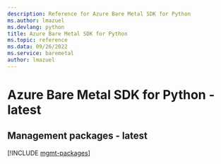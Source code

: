 ```yaml
---
description: Reference for Azure Bare Metal SDK for Python
ms.author: lmazuel
ms.devlang: python
title: Azure Bare Metal SDK for Python
ms.topic: reference
ms.data: 09/26/2022
ms.service: baremetal
author: lmazuel
---
```

# Azure Bare Metal SDK for Python - latest

## Management packages - latest
[!INCLUDE [mgmt-packages](bare-metal-mgmt-index.md)]